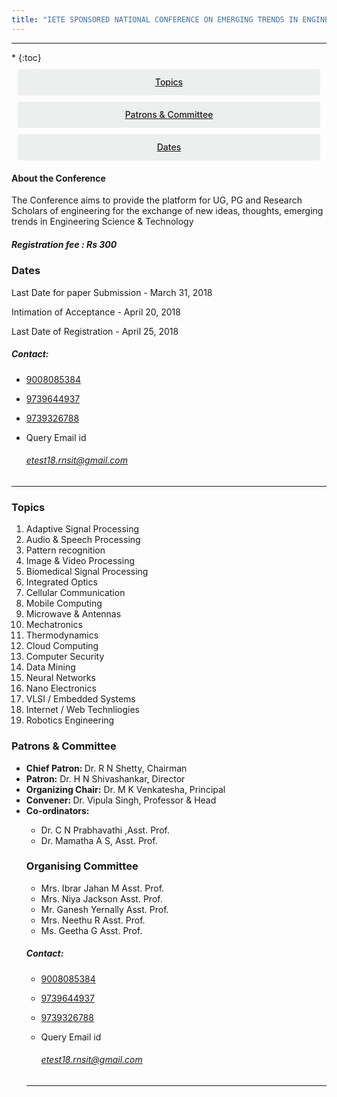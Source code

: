 ```yaml
---
title: "IETE SPONSORED NATIONAL CONFERENCE ON EMERGING TRENDS IN ENGINEERING SCIENCE & TECHNOLOGY"
---
```


<div>


<style>
.button {
  display: flex;
  overflow: hidden;

  margin: 10px;
  padding: 12px 12px;

  cursor: pointer;
  user-select: none;
  transition: all 60ms ease-in-out;
  text-align: center;
  white-space: nowrap;
  text-decoration: none !important;
  text-transform: none;
  text-transform: capitalize;

  color: #fff;
  border: 0 none;
  border-radius: 4px;

  font-size: 14px;
  font-weight: 500;
  line-height: 1.3;

  -webkit-appearance: none;
  -moz-appearance:    none;
  appearance:         none;
 
  justify-content: center;
  align-items: center;
  flex: 0 0 160px;

  &:hover {
    transition: all 60ms ease;

    opacity: .85;
  }
  
  &:active {
    transition: all 60ms ease;
    opacity: .75;
  }
  
  &:focus {
    outline: 1px dotted #959595;
    outline-offset: -4px;
  }
}

.button.-regular {
  color: #202129;
  background-color: #edeeee;
  
  &:hover {
    color: #202129;
    background-color: #e1e2e2;
    opacity: 1;
  }
  
  &:active {
    background-color: #d5d6d6;
    opacity: 1;
  }
}


.ce {
    margin: auto;
    width: 60%;
}


</style>

<hr>

<p>
</p>


<nav class="toc" markdown="1">
*   
{:toc}
</nav>


<div class='button -regular center'>
<a target="_blank" href="#topics">Topics</a>

</div>
<div class='button -regular center'>
<a target="_blank" href="#Patrons">Patrons & Committee</a>
</div>

<div class='button -regular center'>
<a target="_blank" href="#dates">Dates</a>
</div>


<h4> About the Conference </h4>

The Conference aims to provide the platform for UG, PG and Research 
Scholars of engineering for the exchange of new ideas, thoughts, 
emerging  trends in Engineering Science & Technology


<h5><b>Registration fee</b> : Rs 300</h5>

<div id="dates">
  <h3> Dates </h3>
<p>Last Date for paper Submission  - March 31, 2018</p>
<p>Intimation of Acceptance             - April 20, 2018</p>
<p>Last Date of Registration              - April 25, 2018</p>
</div>


<h5> Contact: </h5>

* <a href="tel:9008085384">9008085384</a><p></p>

* <a href="tel:9739644937">9739644937</a><p></p>

* <a href="tel:9739326788">9739326788</a><p></p>

* Query Email id   <a href="mailto:{{ site.email }}"><h6>etest18.rnsit@gmail.com</h6></a>
<hr>


<div id="topics">
  <h3> Topics </h3>
  <ol>
<li>Adaptive Signal Processing</li>
<li>Audio & Speech Processing</li>
<li>Pattern recognition</li>
<li>Image & Video Processing</li>
<li>Biomedical Signal Processing</li>
<li>Integrated Optics</li>
<li>Cellular Communication</li>
<li>Mobile Computing</li>
<li>Microwave & Antennas</li>
<li>Mechatronics</li>
<li>Thermodynamics</li>
<li>Cloud Computing </li>
<li>Computer Security</li>
<li>Data Mining</li>
<li>Neural Networks</li>
<li>Nano Electronics</li>
<li>VLSI / Embedded Systems</li>
<li>Internet / Web Technliogies</li>
<li>Robotics Engineering</li>
</ol>
</div>


<div id="Patrons">
  <h3> Patrons & Committee </h3>
  <ul>

<li><b>Chief Patron: </b> Dr. R N Shetty, Chairman</li>

<li><b>Patron:</b> Dr. H N Shivashankar, Director</li>

<li><b>Organizing Chair:</b> Dr. M K Venkatesha, Principal</li>

<li><b>Convener: </b> Dr. Vipula Singh, Professor & Head</li>

<li><b>Co-ordinators: </b></li>
<ul>
  <li>Dr. C N Prabhavathi ,Asst. Prof.</li>

<li>Dr. Mamatha A S, Asst. Prof.</li>
</ul>



<div id="organising">
  <h3>Organising Committee </h3>
<ul>
<li>Mrs. Ibrar Jahan M                       Asst. Prof. </li>

<li>Mrs. Niya Jackson                        Asst. Prof. </li>

<li>Mr.  Ganesh Yernally                     Asst. Prof. </li>

<li>Mrs. Neethu R                            Asst. Prof. </li>

<li>Ms. Geetha G                             Asst. Prof. </li>

</ul>



</div>


<h5> Contact: </h5>

* <a href="tel:9008085384">9008085384</a><p></p>

* <a href="tel:9739644937">9739644937</a><p></p>

* <a href="tel:9739326788">9739326788</a><p></p>

* Query Email id   <a href="mailto:{{ site.email }}"><h6>etest18.rnsit@gmail.com</h6></a>
<hr>



